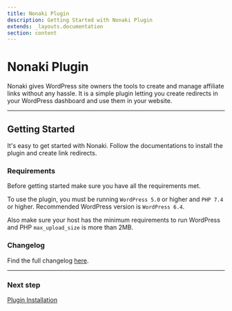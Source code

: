 ```yaml
---
title: Nonaki Plugin
description: Getting Started with Nonaki Plugin
extends: _layouts.documentation
section: content
---
```


# Nonaki Plugin

Nonaki gives WordPress site owners the tools to create and manage affiliate links without any hassle. It is a simple plugin letting you create redirects in your WordPress dashboard and use them in your website.

---

## Getting Started

It's easy to get started with Nonaki. Follow the documentations to install the plugin and create link redirects.

### Requirements

Before getting started make sure you have all the requirements met.

To use the plugin, you must be running `WordPress 5.0` or higher and `PHP 7.4` or higher.
Recommended WordPress version is `WordPress 6.4`.

Also make sure your host has the minimum requirements to run WordPress and PHP `max_upload_size` is more than 2MB.

### Changelog

Find the full changelog [here](https://dinomatic.com/plugins/nonaki/changelog).

---

### Next step

[Plugin Installation](/docs/nonaki/installation/)
